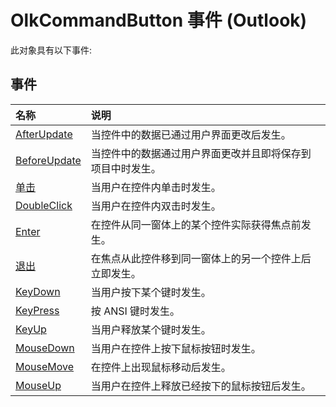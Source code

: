 
# OlkCommandButton 事件 (Outlook)
此对象具有以下事件:

## 事件



|**名称**|**说明**|
|:-----|:-----|
|[AfterUpdate](2f968ed1-7043-a3de-8219-927c27e12832.md)|当控件中的数据已通过用户界面更改后发生。|
|[BeforeUpdate](5d3cd45b-2f27-f162-a198-bcabf766591e.md)|当控件中的数据通过用户界面更改并且即将保存到项目中时发生。|
|[单击](3644d443-d319-d0ce-1576-f99c9fbc1152.md)|当用户在控件内单击时发生。|
|[DoubleClick](e3578807-1e67-3bc7-d6b0-743c784335aa.md)|当用户在控件内双击时发生。|
|[Enter](af533f23-e899-3171-51e0-b2bb380ad943.md)|在控件从同一窗体上的某个控件实际获得焦点前发生。|
|[退出](be3f7740-8682-ecc5-3927-dd700f26b49c.md)|在焦点从此控件移到同一窗体上的另一个控件上后立即发生。|
|[KeyDown](626f3437-4101-06e9-5041-39fedd38b687.md)|当用户按下某个键时发生。|
|[KeyPress](c742f3e3-56e2-de6c-8ccf-e69a6096e3d5.md)|按 ANSI 键时发生。|
|[KeyUp](63d8067e-1ec1-324e-e671-aa027bc22ace.md)|当用户释放某个键时发生。|
|[MouseDown](a4822686-ea9b-7dfa-0af1-515e595938f3.md)|当用户在控件上按下鼠标按钮时发生。|
|[MouseMove](2d489bea-a8b9-bcbc-045e-696d6ef46f1f.md)|在控件上出现鼠标移动后发生。|
|[MouseUp](080bed9d-9fc6-8f17-9e95-b23da2b923fd.md)|当用户在控件上释放已经按下的鼠标按钮后发生。|
